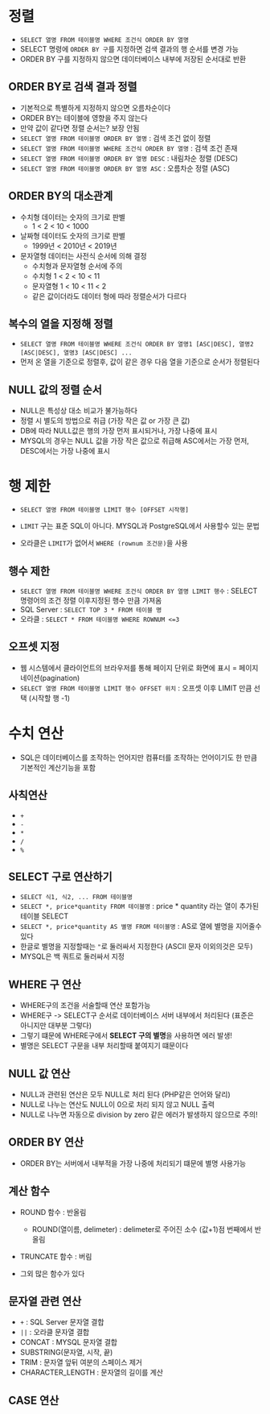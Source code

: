 # 정렬

- `SELECT 열명 FROM 테이블명 WHERE 조건식 ORDER BY 열명`
- SELECT 명령에 `ORDER BY 구`를 지정하면 검색 결과의 행 순서를 변경 가능
- ORDER BY 구를 지정하지 않으면 데이터베이스 내부에 저장된 순서대로 반환

## ORDER BY로 검색 결과 정렬

- 기본적으로 특별하게 지정하지 않으면 오름차순이다
- ORDER BY는 테이블에 영향을 주지 않는다
- 만약 값이 같다면 정렬 순서는? 보장 안됨
- `SELECT 열명 FROM 테이블명 ORDER BY 열명` : 검색 조건 없이 정렬
- `SELECT 열명 FROM 테이블명 WHERE 조건식 ORDER BY 열명` : 검색 조건 존재
- `SELECT 열명 FROM 테이블명 ORDER BY 열명 DESC` : 내림차순 정렬 (DESC)
- `SELECT 열명 FROM 테이블명 ORDER BY 열명 ASC` : 오름차순 정렬 (ASC)

## ORDER BY의 대소관계

- 수치형 데이터는 숫자의 크기로 판별
  - 1 < 2 < 10 < 1000
- 날짜형 데이터도 숫자의 크기로 판별
  - 1999년 < 2010년 < 2019년
- 문자열형 데이터는 사전식 순서에 의해 결정
  - 수치형과 문자열형 순서에 주의
  - 수치형 1 < 2 < 10 < 11
  - 문자열형 1 < 10 < 11 < 2
  - 같은 값이더라도 데이터 형에 따라 정렬순서가 다르다

## 복수의 열을 지정해 정렬

- `SELECT 열명 FROM 테이블명 WHERE 조건식 ORDER BY 열명1 [ASC|DESC], 열명2 [ASC|DESC], 열명3 [ASC|DESC] ...`
- 먼저 온 열을 기준으로 정렬후, 값이 같은 경우 다음 열을 기준으로 순서가 정렬된다

## NULL 값의 정렬 순서

- NULL은 특성상 대소 비교가 불가능하다
- 정렬 시 별도의 방법으로 취급 (가장 작은 값 or 가장 큰 값)
- DB에 따라 NULL값은 행의 가장 먼저 표시되거나, 가장 나중에 표시
- MYSQL의 경우는 NULL 값을 가장 작은 값으로 취급해 ASC에서는 가장 먼저, DESC에서는 가장 나중에 표시

# 행 제한

- `SELECT 열명 FROM 테이블명 LIMIT 행수 [OFFSET 시작행]`

- `LIMIT` 구는 표준 SQL이 아니다. MYSQL과 PostgreSQL에서 사용할수 있는 문법
- 오라클은 `LIMIT`가 없어서 `WHERE (rownum 조건문)`을 사용

## 행수 제한

- `SELECT 열명 FROM 테이블명 WHERE 조건식 ORDER BY 열명 LIMIT 행수` : SELECT 명령어의 조건 정렬 이후지정된 행수 만큼 가져옴
- SQL Server : `SELECT TOP 3 * FROM 테이블 명`
- 오라클 : `SELECT * FROM 테이블명 WHERE ROWNUM <=3`

## 오프셋 지정

- 웹 시스템에서 클라이언트의 브라우저를 통해 페이지 단위로 화면에 표시 = 페이지네이션(pagination)
- `SELECT 열명 FROM 테이블명 LIMIT 행수 OFFSET 위치` : 오프셋 이후 LIMIT 만큼 선택 (시작할 행 -1)

# 수치 연산

- SQL은 데이터베이스를 조작하는 언어지만 컴퓨터를 조작하는 언어이기도 한 만큼 기본적인 계산기능을 포함

## 사칙연산

- `+`
- `-`
- `*`
- `/`
- `%`

## SELECT 구로 연산하기

- `SELECT 식1, 식2, ... FROM 테이블명`
- `SELECT *, price*quantity FROM 테이블명` : price \* quantity 라는 열이 추가된 테이블 SELECT
- `SELECT *, price*quantity AS 별명 FROM 테이블명` : AS로 열에 별명을 지어줄수 있다
- 한글로 별명을 지정할때는 `"`로 둘러싸서 지정한다 (ASCII 문자 이외의것은 모두)
- MYSQL은 백 쿼트로 둘러싸서 지정

## WHERE 구 연산

- WHERE구의 조건을 서술할때 연산 포함가능
- WHERE구 -> SELECT구 순서로 데이터베이스 서버 내부에서 처리된다 (표준은 아니지만 대부분 그렇다)
- 그렇기 떄문에 WHERE구에서 **SELECT 구의 별명**을 사용하면 에러 발생!
- 별명은 SELECT 구문을 내부 처리할때 붙여지기 떄문이다

## NULL 값 연산

- NULL과 관련된 연산은 모두 NULL로 처리 된다 (PHP같은 언어와 달리)
- NULL로 나누는 연산도 NULL이 0으로 처리 되지 않고 NULL 출력
- NULL로 나누면 자동으로 division by zero 같은 에러가 발생하지 않으므로 주의!

## ORDER BY 연산

- ORDER BY는 서버에서 내부적을 가장 나중에 처리되기 떄문에 별명 사용가능

## 계산 함수

- ROUND 함수 : 반올림

  - ROUND(열이름, delimeter) : delimeter로 주어진 소수 (값+1)점 번째에서 반올림

- TRUNCATE 함수 : 버림
- 그외 많은 함수가 있다

## 문자열 관련 연산

- `+` : SQL Server 문자열 결합
- `||` : 오라클 문자열 결합
- CONCAT : MYSQL 문자열 결합
- SUBSTRING(문자열, 시작, 끝)
- TRIM : 문자열 앞뒤 여분의 스페이스 제거
- CHARACTER_LENGTH : 문자열의 길이를 계산

## CASE 연산
